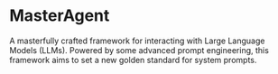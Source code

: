 # MasterAgent

A masterfully crafted framework for interacting with Large Language Models (LLMs). Powered by some advanced prompt engineering, this framework aims to set a new golden standard for system prompts.
